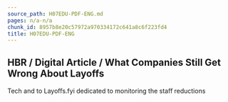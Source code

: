 ```yaml
---
source_path: H07EDU-PDF-ENG.md
pages: n/a-n/a
chunk_id: 8957b8e20c57972a970334172c641a8c6f223fd4
title: H07EDU-PDF-ENG
---
```

## HBR / Digital Article / What Companies Still Get Wrong About Layoffs

Tech and to Layoﬀs.fyi dedicated to monitoring the staﬀ reductions
